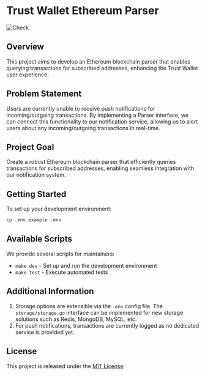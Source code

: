 # Trust Wallet Ethereum Parser

![Check](https://github.com/trustwallet/assets/workflows/Check/badge.svg)

## Overview

This project aims to develop an Ethereum blockchain parser that enables querying transactions for subscribed addresses, enhancing the Trust Wallet user experience.

## Problem Statement

Users are currently unable to receive push notifications for incoming/outgoing transactions. By implementing a Parser interface, we can connect this functionality to our notification service, allowing us to alert users about any incoming/outgoing transactions in real-time.

## Project Goal

Create a robust Ethereum blockchain parser that efficiently queries transactions for subscribed addresses, enabling seamless integration with our notification system.

## Getting Started

To set up your development environment:

```sh
cp .env.example .env
```

## Available Scripts

We provide several scripts for maintainers:

- `make dev` - Set up and run the development environment
- `make test` - Execute automated tests

## Additional Information

1. Storage options are extensible via the `.env` config file. The `storage/storage.go` interface can be implemented for new storage solutions such as Redis, MongoDB, MySQL, etc.
2. For push notifications, transactions are currently logged as no dedicated service is provided yet.

## License

This project is released under the [MIT License](LICENSE)